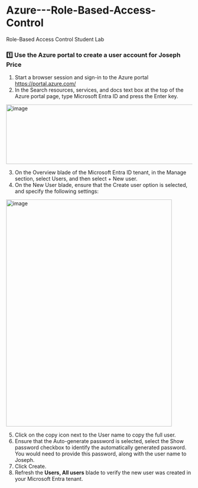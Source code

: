 # Azure---Role-Based-Access-Control
Role-Based Access Control Student Lab
### 1️⃣ **Use the Azure portal to create a user account for Joseph Price**
1. Start a browser session and sign-in to the Azure portal https://portal.azure.com/
2. In the Search resources, services, and docs text box at the top of the Azure portal page, type Microsoft Entra ID and press the Enter key.

<img width="551" height="161" alt="image" src="https://github.com/user-attachments/assets/3e107b19-9edb-4db3-a230-ff8f7e576e34" />

3. On the Overview blade of the Microsoft Entra ID tenant, in the Manage section, select Users, and then select + New user.
4. On the New User blade, ensure that the Create user option is selected, and specify the following settings:
   
<img width="448" height="614" alt="image" src="https://github.com/user-attachments/assets/8eab91f6-99c3-49dc-8eb2-5c537311c46f" />

5. Click on the copy icon next to the User name to copy the full user.
6. Ensure that the Auto-generate password is selected, select the Show password checkbox to identify the automatically generated password. You would need to provide this password, along with the user name to Joseph.
7. Click Create.
8. Refresh the **Users,	All users** blade to verify the new user was created in your Microsoft Entra tenant.
